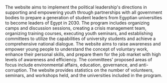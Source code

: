 The website aims to implement the political leadership's directions in supporting and empowering youth through partnerships with all government bodies 
to prepare a generation of student leaders from Egyptian universities to become leaders of Egypt in 2030. 
The program includes organizing camps and discussion sessions, creating a crisis management team, organizing training courses, executing youth seminars,
and establishing committees to utilize the capabilities of university students and achieve a comprehensive national dialogue.
The website aims to raise awareness and empower young people to understand the concept of voluntary work, enhance their personal skills,
and prepare them for the job market with high levels of awareness and efficiency. The committees' proposed areas of focus include environmental affairs,
education, governance, and anti-corruption. The website provides statistics on the number of volunteers, seminars, and workshops held,
and the universities included in the program.
